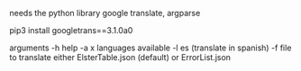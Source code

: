 needs the python library google translate, argparse

  pip3 install googletrans==3.1.0a0

arguments
-h help
-a x languages available
-l es (translate in spanish)
-f file to translate either ElsterTable.json (default) or ErrorList.json
